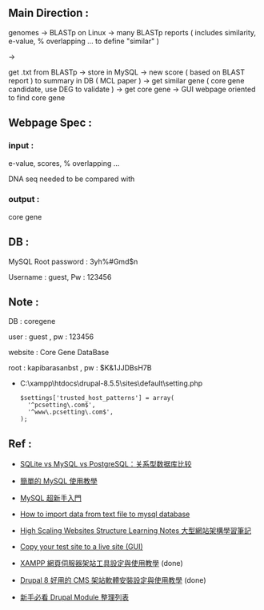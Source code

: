 ## Main Direction :

genomes -> BLASTp on Linux -> many BLASTp reports ( includes similarity, e-value, % overlapping ... to define "similar" )

->

get .txt from BLASTp -> store in MySQL -> new score ( based on BLAST report ) to summary in DB ( MCL paper ) 
-> get similar gene ( core gene candidate, use DEG to validate ) -> get core gene -> GUI webpage oriented to find core gene 

## Webpage Spec :

### input :

e-value, scores, % overlapping ...

DNA seq needed to be compared with 

### output :

core gene

## DB :

MySQL Root password : 3yh%#Gmd$n

Username : guest, Pw : 123456

## Note :

DB : coregene

user : guest , pw : 123456


website : Core Gene DataBase

root : kapibarasanbst , pw : $K&1JJDBsH7B


- C:\xampp\htdocs\drupal-8.5.5\sites\default\setting.php 

      $settings['trusted_host_patterns'] = array(
        '^pcsetting\.com$',
        '^www\.pcsetting\.com$',
      );

## Ref :

- [SQLite vs MySQL vs PostgreSQL：关系型数据库比较](http://www.infoq.com/cn/news/2014/04/sqlite-mysql-postgresql)

- [簡單的 MySQL 使用教學](https://jerrynest.io/mysql-tutorial/)

- [MySQL 超新手入門](http://www.codedata.com.tw/category/database/5)

- [How to import data from text file to mysql database](https://stackoverflow.com/questions/13579810/how-to-import-data-from-text-file-to-mysql-database)

- [High Scaling Websites Structure Learning Notes 大型網站架構學習筆記](https://www.kancloud.cn/kancloud/high-scaling-structure-notes/50233)

- [Copy your test site to a live site (GUI)](https://www.drupal.org/docs/7/upgrade-to-drupal-7/copy-your-test-site-to-a-live-site-gui)

- [XAMPP 網頁伺服器架站工具設定與使用教學](https://www.pcsetting.com/devtools/54?page=0%2C0) (done)

- [Drupal 8 好用的 CMS 架站軟體安裝設定與使用教學](https://www.pcsetting.com/devtools/60?page=0%2C0) (done)

- [新手必看 Drupal Module 整理列表](https://bonze.tw/drupal_module_list/#base)




